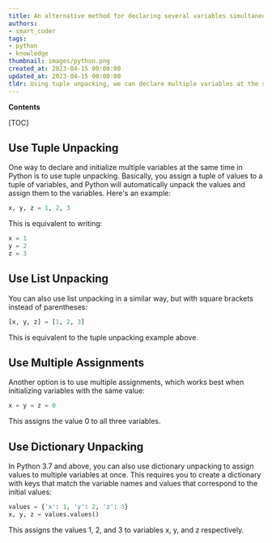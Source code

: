 ```yaml
---
title: An alternative method for declaring several variables simultaneously with a greater sense of sophistication
authors:
- smart_coder
tags:
- python
- knowledge
thumbnail: images/python.png
created_at: 2023-04-15 00:00:00
updated_at: 2023-04-15 00:00:00
tldr: Using tuple unpacking, we can declare multiple variables at the same time in Python.
---
```


**Contents**

[TOC]

## Use Tuple Unpacking

One way to declare and initialize multiple variables at the same time in Python is to use tuple unpacking. Basically, you assign a tuple of values to a tuple of variables, and Python will automatically unpack the values and assign them to the variables. Here's an example:

```python
x, y, z = 1, 2, 3
```

This is equivalent to writing:

```python
x = 1
y = 2
z = 3
```

## Use List Unpacking

You can also use list unpacking in a similar way, but with square brackets instead of parentheses:

```python
[x, y, z] = [1, 2, 3]
```

This is equivalent to the tuple unpacking example above.

## Use Multiple Assignments

Another option is to use multiple assignments, which works best when initializing variables with the same value:

```python
x = y = z = 0
```

This assigns the value 0 to all three variables.

## Use Dictionary Unpacking

In Python 3.7 and above, you can also use dictionary unpacking to assign values to multiple variables at once. This requires you to create a dictionary with keys that match the variable names and values that correspond to the initial values:

```python
values = {'x': 1, 'y': 2, 'z': 3}
x, y, z = values.values()
```

This assigns the values 1, 2, and 3 to variables x, y, and z respectively.
